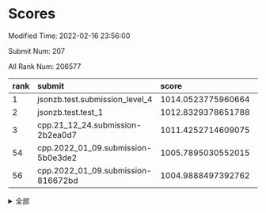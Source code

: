 # Scores

Modified Time: 2022-02-16 23:56:00

Submit Num: 207

All Rank Num: 206577

| rank |               submit               |       score        |       sigma        | pk_num |
| :--- | :--------------------------------- | :----------------- | :----------------- | :----- |
| 1    | jsonzb.test.submission_level_4     | 1014.0523775960664 | 0.8328217046642412 | 3989   |
| 2    | jsonzb.test.test_1                 | 1012.8329378651788 | 0.8249565680695592 | 3994   |
| 3    | cpp.21_12_24.submission-2b2ea0d7   | 1011.4252714609075 | 0.772304376063155  | 3989   |
| 54   | cpp.2022_01_09.submission-5b0e3de2 | 1005.7895030552015 | 0.7387956519777237 | 3992   |
| 56   | cpp.2022_01_09.submission-816672bd | 1004.9888497392762 | 0.7266564960598499 | 3995   |


<details>
<summary>全部</summary>

| rank |                 submit                 |       score        |       sigma        | pk_num |
| :--- | :------------------------------------- | :----------------- | :----------------- | :----- |
| 1    | jsonzb.test.submission_level_4         | 1014.0523775960664 | 0.8328217046642412 | 3989   |
| 2    | jsonzb.test.test_1                     | 1012.8329378651788 | 0.8249565680695592 | 3994   |
| 3    | cpp.21_12_24.submission-2b2ea0d7       | 1011.4252714609075 | 0.772304376063155  | 3989   |
| 4    | gobigger.level_3.submission_level_3_28 | 1011.1562619619036 | 0.7681347554629866 | 3988   |
| 5    | gobigger.level_3.submission_level_3_19 | 1010.9895174290886 | 0.7647988311261924 | 3991   |
| 6    | gobigger.level_3.submission_level_3_49 | 1010.9808930432353 | 0.7749119893837157 | 3991   |
| 7    | gobigger.level_3.submission_level_3_45 | 1010.9481702085233 | 0.800210603360669  | 3990   |
| 8    | gobigger.level_3.submission_level_3_13 | 1010.880963494026  | 0.7577779432127789 | 3990   |
| 9    | gobigger.level_3.submission_level_3_8  | 1010.8378694697542 | 0.7903327518211508 | 3994   |
| 10   | gobigger.level_3.submission_level_3_16 | 1010.6416141727696 | 0.7644501268176539 | 3988   |
| 11   | gobigger.level_3.submission_level_3_34 | 1010.5560007379878 | 0.7613250816807742 | 3989   |
| 12   | gobigger.level_3.submission_level_3_26 | 1010.3838144705603 | 0.7720839344542596 | 3996   |
| 13   | gobigger.level_3.submission_level_3_46 | 1010.3703811386097 | 0.7814269342478725 | 3986   |
| 14   | gobigger.level_3.submission_level_3_42 | 1010.3651178636096 | 0.7479863108021878 | 3993   |
| 15   | gobigger.level_3.submission_level_3_18 | 1010.3466671005546 | 0.7692981002908083 | 3994   |
| 16   | gobigger.level_3.submission_level_3_43 | 1010.3408700540632 | 0.7598323767581587 | 3987   |
| 17   | gobigger.level_3.submission_level_3_40 | 1010.3226926481053 | 0.7844958787818745 | 3995   |
| 18   | gobigger.level_3.submission_level_3_29 | 1010.3058076904011 | 0.7533566864681234 | 3991   |
| 19   | gobigger.level_3.submission_level_3_20 | 1010.2970575136749 | 0.7490640307357842 | 3993   |
| 20   | gobigger.level_3.submission_level_3_23 | 1010.2828104171844 | 0.7720570615317555 | 3991   |
| 21   | gobigger.level_3.submission_level_3_38 | 1010.2609752946254 | 0.7515604774971703 | 3990   |
| 22   | gobigger.level_3.submission_level_3_14 | 1010.2408227472179 | 0.7407342770817602 | 3996   |
| 23   | gobigger.level_3.submission_level_3_21 | 1010.2070291315559 | 0.7366814422997532 | 3996   |
| 24   | gobigger.level_3.submission_level_3_3  | 1010.2051323728859 | 0.7639468094535417 | 3987   |
| 25   | gobigger.level_3.submission_level_3_35 | 1010.0133527318511 | 0.7456731636589173 | 3995   |
| 26   | gobigger.level_3.submission_level_3_30 | 1009.9694860317079 | 0.7449927035687914 | 3994   |
| 27   | gobigger.level_3.submission_level_3_10 | 1009.9473320098101 | 0.757806036179596  | 3993   |
| 28   | gobigger.level_3.submission_level_3_15 | 1009.9242040753494 | 0.7568989407430611 | 3995   |
| 29   | gobigger.level_3.submission_level_3_4  | 1009.883031914284  | 0.7583302940327642 | 3996   |
| 30   | gobigger.level_3.submission_level_3_0  | 1009.8251906783579 | 0.7771374132552069 | 3994   |
| 31   | gobigger.level_3.submission_level_3_5  | 1009.6193514183133 | 0.7608326763857363 | 4001   |
| 32   | gobigger.level_3.submission_level_3_17 | 1009.6191644267595 | 0.7692433548267262 | 3994   |
| 33   | gobigger.level_3.submission_level_3_33 | 1009.6178268729144 | 0.7357439996333214 | 3988   |
| 34   | gobigger.level_3.submission_level_3_9  | 1009.4529529078899 | 0.7462014825698758 | 3991   |
| 35   | gobigger.level_3.submission_level_3_32 | 1009.4273294740567 | 0.7612421963895072 | 3991   |
| 36   | gobigger.level_3.submission_level_3_22 | 1009.3601316309295 | 0.7696260310600533 | 3992   |
| 37   | gobigger.level_3.submission_level_3_41 | 1009.3374582050052 | 0.7583483448421325 | 3997   |
| 38   | gobigger.level_3.submission_level_3_6  | 1009.2686278340859 | 0.7466832419710404 | 3990   |
| 39   | gobigger.level_3.submission_level_3_2  | 1009.2367243924076 | 0.7454140625755201 | 3995   |
| 40   | gobigger.level_3.submission_level_3_44 | 1009.224625153145  | 0.7431928955486253 | 3988   |
| 41   | gobigger.level_3.submission_level_3_31 | 1009.2081894546644 | 0.7510026973432448 | 3990   |
| 42   | gobigger.level_3.submission_level_3_1  | 1009.0887766206989 | 0.7372229948921392 | 3995   |
| 43   | gobigger.level_3.submission_level_3_48 | 1009.0706818986131 | 0.755011464239018  | 3988   |
| 44   | gobigger.level_3.submission_level_3_47 | 1009.0286679404737 | 0.7335787992415724 | 3989   |
| 45   | gobigger.level_3.submission_level_3_7  | 1008.9492682425621 | 0.7487075653971604 | 3994   |
| 46   | gobigger.level_3.submission_level_3_24 | 1008.9486954801204 | 0.7754650733735129 | 3990   |
| 47   | gobigger.level_3.submission_level_3_11 | 1008.9198642684137 | 0.7359464674078645 | 3986   |
| 48   | gobigger.level_3.submission_level_3_37 | 1008.7687561010237 | 0.7518190693745717 | 3994   |
| 49   | gobigger.level_3.submission_level_3_25 | 1008.7043736897832 | 0.7509389244398389 | 3995   |
| 50   | gobigger.level_3.submission_level_3_36 | 1008.6250171244948 | 0.7395688641299043 | 3988   |
| 51   | gobigger.level_3.submission_level_3_27 | 1008.5692915644292 | 0.7646538469047351 | 3986   |
| 52   | gobigger.level_3.submission_level_3_39 | 1008.1728604000305 | 0.7530539415788651 | 3995   |
| 53   | gobigger.level_3.submission_level_3_12 | 1007.6109737982522 | 0.7403161475321475 | 3986   |
| 54   | cpp.2022_01_09.submission-5b0e3de2     | 1005.7895030552015 | 0.7387956519777237 | 3992   |
| 55   | gobigger.level_1.submission_level_1_20 | 1005.2192036024182 | 0.736095919403362  | 3997   |
| 56   | cpp.2022_01_09.submission-816672bd     | 1004.9888497392762 | 0.7266564960598499 | 3995   |
| 57   | gobigger.level_1.submission_level_1_37 | 1004.7685023979845 | 0.7151969105013947 | 3987   |
| 58   | gobigger.level_1.submission_level_1_12 | 1004.4306375839835 | 0.719988271537873  | 3990   |
| 59   | gobigger.level_1.submission_level_1_27 | 1004.3829526656164 | 0.7157072085676378 | 3990   |
| 60   | gobigger.level_1.submission_level_1_47 | 1004.3035206365385 | 0.7139272337172337 | 3994   |
| 61   | gobigger.level_1.submission_level_1_38 | 1004.1634690087106 | 0.714517514771375  | 3992   |
| 62   | gobigger.level_1.submission_level_1_5  | 1003.9754991762933 | 0.74063825692022   | 3988   |
| 63   | gobigger.level_1.submission_level_1_45 | 1003.9344256946242 | 0.714333790664633  | 3993   |
| 64   | gobigger.level_1.submission_level_1_32 | 1003.8980303443255 | 0.7141017902182841 | 3994   |
| 65   | gobigger.level_1.submission_level_1_15 | 1003.7281594953098 | 0.7178557453274942 | 3995   |
| 66   | gobigger.level_1.submission_level_1_17 | 1003.665607287552  | 0.7069510800978356 | 3991   |
| 67   | gobigger.level_1.submission_level_1_10 | 1003.6098056694078 | 0.7142279389714529 | 3989   |
| 68   | gobigger.level_1.submission_level_1_1  | 1003.6038276013267 | 0.7256932966213091 | 3986   |
| 69   | gobigger.level_1.submission_level_1_49 | 1003.584748820353  | 0.7028632007553363 | 3989   |
| 70   | gobigger.level_1.submission_level_1_44 | 1003.5797783384289 | 0.7018180151634495 | 3992   |
| 71   | gobigger.level_1.submission_level_1_24 | 1003.5497550705037 | 0.7156114996150649 | 3996   |
| 72   | gobigger.level_1.submission_level_1_30 | 1003.5395956850434 | 0.7118858190372501 | 3990   |
| 73   | gobigger.level_1.submission_level_1_39 | 1003.5094592417657 | 0.7208869762168962 | 3992   |
| 74   | gobigger.level_1.submission_level_1_6  | 1003.4756588163367 | 0.7153891748220044 | 3994   |
| 75   | gobigger.level_1.submission_level_1_13 | 1003.4672309369954 | 0.7114357813489048 | 3992   |
| 76   | gobigger.level_1.submission_level_1_35 | 1003.4103140414693 | 0.7178520462123875 | 3992   |
| 77   | gobigger.level_1.submission_level_1_26 | 1003.3676642454774 | 0.7139748830526816 | 3996   |
| 78   | gobigger.level_1.submission_level_1_34 | 1003.3317514801528 | 0.7154853531665343 | 3993   |
| 79   | gobigger.level_1.submission_level_1_46 | 1003.3031391888422 | 0.7171103448756652 | 3991   |
| 80   | gobigger.level_1.submission_level_1_43 | 1003.3022299204176 | 0.7153367614124129 | 3992   |
| 81   | gobigger.level_1.submission_level_1_8  | 1003.2105634118924 | 0.7169039310946216 | 3987   |
| 82   | gobigger.level_1.submission_level_1_31 | 1003.1153254725135 | 0.7074590762862331 | 3991   |
| 83   | gobigger.level_1.submission_level_1_29 | 1003.0924706541838 | 0.704321837172505  | 3990   |
| 84   | gobigger.level_1.submission_level_1_9  | 1003.0893942537951 | 0.7193479512995054 | 3986   |
| 85   | gobigger.level_1.submission_level_1_16 | 1003.0445383679264 | 0.7190792134502988 | 3994   |
| 86   | gobigger.level_1.submission_level_1_14 | 1003.0157193346824 | 0.7190194930085672 | 3986   |
| 87   | gobigger.level_1.submission_level_1_4  | 1002.9724142884164 | 0.7138783721146766 | 3990   |
| 88   | gobigger.level_1.submission_level_1_19 | 1002.9547307878094 | 0.7130444052078788 | 3990   |
| 89   | gobigger.level_1.submission_level_1_11 | 1002.939218843399  | 0.7167992282997572 | 3992   |
| 90   | gobigger.level_1.submission_level_1_48 | 1002.9271789796488 | 0.7177405220690801 | 3991   |
| 91   | gobigger.level_1.submission_level_1_40 | 1002.8991473909148 | 0.718374541906821  | 3996   |
| 92   | gobigger.level_1.submission_level_1_23 | 1002.7736898617704 | 0.7126650379685693 | 3992   |
| 93   | gobigger.level_1.submission_level_1_36 | 1002.7593383341779 | 0.7106673406997345 | 3994   |
| 94   | gobigger.level_1.submission_level_1_21 | 1002.6893249531335 | 0.7092392081603026 | 3992   |
| 95   | gobigger.level_1.submission_level_1_42 | 1002.684680474855  | 0.7131254584419296 | 3989   |
| 96   | gobigger.level_1.submission_level_1_18 | 1002.6748048120536 | 0.699956997086251  | 3984   |
| 97   | gobigger.level_1.submission_level_1_0  | 1002.566786756292  | 0.7023446875613312 | 3994   |
| 98   | gobigger.level_1.submission_level_1_22 | 1002.4612601382527 | 0.7164351227292121 | 3990   |
| 99   | gobigger.level_1.submission_level_1_28 | 1002.3988268017748 | 0.7182983066478263 | 3995   |
| 100  | gobigger.level_1.submission_level_1_7  | 1002.3954873427082 | 0.7189365988858302 | 3993   |
| 101  | gobigger.level_1.submission_level_1_25 | 1002.3881540770448 | 0.6994794584698454 | 3992   |
| 102  | gobigger.level_1.submission_level_1_33 | 1002.265342242742  | 0.7060293007163169 | 3994   |
| 103  | gobigger.level_1.submission_level_1_3  | 1002.1503706401562 | 0.7184183753079175 | 3992   |
| 104  | gobigger.level_1.submission_level_1_2  | 1001.8358957261651 | 0.7193797751919471 | 3990   |
| 105  | gobigger.level_1.submission_level_1_41 | 1001.6713499572835 | 0.7200228182864664 | 3989   |
| 106  | gobigger.random.submission_random_16   | 997.2821308688519  | 0.7154143809065096 | 3992   |
| 107  | gobigger.random.submission_random_28   | 997.1529795555674  | 0.715188888484442  | 3992   |
| 108  | gobigger.random.submission_random_32   | 997.0911809071468  | 0.7073013311399469 | 3992   |
| 109  | gobigger.random.submission_random_44   | 997.0854533341932  | 0.7062327647981467 | 3988   |
| 110  | gobigger.random.submission_random_22   | 996.9113115072745  | 0.7083505662760781 | 3989   |
| 111  | gobigger.random.submission_random_39   | 996.7996401032417  | 0.7021972278055301 | 3991   |
| 112  | gobigger.random.submission_random_46   | 996.7947832462315  | 0.7059308289076682 | 3993   |
| 113  | gobigger.random.submission_random_48   | 996.5967037101024  | 0.7155777355052259 | 3993   |
| 114  | gobigger.random.submission_random_49   | 996.5790283059646  | 0.7052515151381622 | 3993   |
| 115  | gobigger.random.submission_random_35   | 996.5768178575044  | 0.7106344207786128 | 3993   |
| 116  | gobigger.random.submission_random_31   | 996.4916837726535  | 0.7003690291516879 | 3995   |
| 117  | gobigger.random.submission_random_38   | 996.4731081167155  | 0.7070164833470202 | 3994   |
| 118  | gobigger.random.submission_random_12   | 996.4574205182745  | 0.709122998099531  | 3992   |
| 119  | gobigger.random.submission_random_11   | 996.3912379869587  | 0.7071767350137795 | 3992   |
| 120  | gobigger.random.submission_random_47   | 996.3427283110485  | 0.7026048273103992 | 3992   |
| 121  | gobigger.random.submission_random_5    | 996.3390158854216  | 0.7121293296808194 | 3995   |
| 122  | gobigger.random.submission_random_17   | 996.30718576816    | 0.7193436491636902 | 3988   |
| 123  | gobigger.random.submission_random_25   | 996.2302147791858  | 0.7069277127302122 | 3994   |
| 124  | gobigger.random.submission_random_8    | 996.2280889252335  | 0.6988068671002786 | 3991   |
| 125  | gobigger.random.submission_random_33   | 996.1921351319363  | 0.7015525454572367 | 3986   |
| 126  | gobigger.random.submission_random_3    | 996.1652526373045  | 0.7103418076128867 | 3992   |
| 127  | gobigger.random.submission_random_37   | 996.0945573767275  | 0.7197819564438048 | 3997   |
| 128  | gobigger.random.submission_random_29   | 996.0826159836647  | 0.7056227736590083 | 3997   |
| 129  | gobigger.random.submission_random_41   | 996.07589186287    | 0.7227981850946801 | 3988   |
| 130  | gobigger.random.submission_random_1    | 996.0295501130569  | 0.7044507786518054 | 3986   |
| 131  | gobigger.random.submission_random_2    | 995.9336817327569  | 0.7134340881321322 | 3990   |
| 132  | gobigger.random.submission_random_20   | 995.9295883252018  | 0.6995218414524315 | 3995   |
| 133  | gobigger.random.submission_random_26   | 995.92610264287    | 0.7085310800528322 | 3985   |
| 134  | gobigger.random.submission_random_43   | 995.9256334127549  | 0.6962527763591269 | 3989   |
| 135  | gobigger.random.submission_random_10   | 995.9096150726591  | 0.711543164107647  | 3993   |
| 136  | gobigger.random.submission_random_36   | 995.8242419085104  | 0.708162763168225  | 3990   |
| 137  | gobigger.random.submission_random_40   | 995.8075469040809  | 0.7208559699130608 | 3986   |
| 138  | gobigger.random.submission_random_45   | 995.7822917535831  | 0.6992665983346132 | 3991   |
| 139  | gobigger.random.submission_random_42   | 995.7090747922114  | 0.7131365925211178 | 3995   |
| 140  | gobigger.random.submission_random_15   | 995.6749206354592  | 0.7231943526390944 | 3995   |
| 141  | gobigger.random.submission_random_27   | 995.6731044858122  | 0.7296824130830402 | 3996   |
| 142  | gobigger.random.submission_random_0    | 995.5942401117553  | 0.7097590176555308 | 3991   |
| 143  | gobigger.random.submission_random_4    | 995.5676517806887  | 0.7068364174702857 | 3993   |
| 144  | gobigger.random.submission_random_34   | 995.54913236218    | 0.7128399388751122 | 3988   |
| 145  | gobigger.random.submission_random_30   | 995.5285425545519  | 0.7115383447143635 | 3991   |
| 146  | gobigger.random.submission_random_14   | 995.4144380151319  | 0.7306361733543428 | 3990   |
| 147  | gobigger.random.submission_random_7    | 995.3958709825249  | 0.7228512869889724 | 3991   |
| 148  | gobigger.random.submission_random_9    | 995.3802789820905  | 0.7102764636226432 | 3992   |
| 149  | gobigger.random.submission_random_18   | 995.312684332133   | 0.7223048100083233 | 3991   |
| 150  | gobigger.random.submission_random_13   | 995.2340505619785  | 0.709416430376804  | 3987   |
| 151  | gobigger.random.submission_random_21   | 995.142977384314   | 0.7035540737165406 | 3996   |
| 152  | gobigger.random.submission_random_19   | 995.0456810931984  | 0.709283701743531  | 3986   |
| 153  | gobigger.random.submission_random_23   | 994.9110432304984  | 0.7294447917850504 | 3994   |
| 154  | gobigger.level_2.submission_level_2_45 | 994.8006675725819  | 0.7277874712393809 | 3990   |
| 155  | gobigger.random.submission_random_24   | 994.773339191536   | 0.7102702640475642 | 3990   |
| 156  | gobigger.random.submission_random_6    | 994.7687729549832  | 0.7185178128746756 | 3995   |
| 157  | gobigger.level_2.submission_level_2_21 | 993.9332496647825  | 0.7399038446678725 | 3994   |
| 158  | gobigger.level_2.submission_level_2_33 | 993.9062523833423  | 0.741449533457409  | 3987   |
| 159  | gobigger.level_2.submission_level_2_5  | 993.8922565802529  | 0.7282417053835812 | 3988   |
| 160  | gobigger.level_2.submission_level_2_4  | 993.867619179673   | 0.7381736742777848 | 3988   |
| 161  | gobigger.level_2.submission_level_2_13 | 993.3698061847548  | 0.7620413452857552 | 3987   |
| 162  | gobigger.level_2.submission_level_2_49 | 993.3534734576721  | 0.7371560893560303 | 3994   |
| 163  | gobigger.level_2.submission_level_2_18 | 993.1573681189151  | 0.7396859832470534 | 3991   |
| 164  | gobigger.level_2.submission_level_2_10 | 993.0608662190047  | 0.7342220699358911 | 3993   |
| 165  | gobigger.level_2.submission_level_2_38 | 992.9551235535058  | 0.7533386337425034 | 3996   |
| 166  | gobigger.level_2.submission_level_2_27 | 992.7676916504372  | 0.7336706604028195 | 3996   |
| 167  | gobigger.level_2.submission_level_2_36 | 992.7547430311986  | 0.7299798721173746 | 3996   |
| 168  | gobigger.level_2.submission_level_2_25 | 992.6977318431481  | 0.7428080347142723 | 3995   |
| 169  | gobigger.level_2.submission_level_2_32 | 992.6761664591648  | 0.7550915331431058 | 3992   |
| 170  | gobigger.level_2.submission_level_2_17 | 992.4671975207951  | 0.7436207133765048 | 3993   |
| 171  | gobigger.level_2.submission_level_2_40 | 992.4663458746498  | 0.743261398075943  | 3992   |
| 172  | gobigger.level_2.submission_level_2_23 | 992.440416189422   | 0.7317402019628864 | 3999   |
| 173  | gobigger.level_2.submission_level_2_44 | 992.4395777668511  | 0.746982308015307  | 3996   |
| 174  | gobigger.level_2.submission_level_2_9  | 992.3457872305918  | 0.738956629215217  | 3992   |
| 175  | gobigger.level_2.submission_level_2_22 | 992.3146173749782  | 0.7432095927460904 | 3992   |
| 176  | gobigger.level_2.submission_level_2_1  | 992.2941765227299  | 0.7435335811591658 | 3994   |
| 177  | gobigger.level_2.submission_level_2_14 | 992.27683451507    | 0.7284109006434321 | 3994   |
| 178  | gobigger.level_2.submission_level_2_29 | 992.2725835494349  | 0.7326547438664466 | 3992   |
| 179  | gobigger.level_2.submission_level_2_28 | 992.2722231683956  | 0.7236263293214285 | 3991   |
| 180  | gobigger.level_2.submission_level_2_47 | 992.2496935249189  | 0.7419637533929043 | 3989   |
| 181  | gobigger.level_2.submission_level_2_20 | 992.2089530943936  | 0.7655547621110921 | 3993   |
| 182  | gobigger.level_2.submission_level_2_41 | 992.1543821814272  | 0.7352307929846612 | 3991   |
| 183  | gobigger.level_2.submission_level_2_48 | 992.1146464905747  | 0.7337897941074435 | 3994   |
| 184  | gobigger.level_2.submission_level_2_12 | 992.0795245660375  | 0.7552119586298999 | 3990   |
| 185  | gobigger.level_2.submission_level_2_6  | 992.061119451766   | 0.7538710309753557 | 3996   |
| 186  | gobigger.level_2.submission_level_2_16 | 992.0572226435876  | 0.7341717381186755 | 3991   |
| 187  | gobigger.level_2.submission_level_2_15 | 992.0236692722891  | 0.7496942318092576 | 3988   |
| 188  | gobigger.level_2.submission_level_2_39 | 991.9842594836567  | 0.7317857836069024 | 3994   |
| 189  | gobigger.level_2.submission_level_2_42 | 991.9751715897681  | 0.7466692484638685 | 3993   |
| 190  | gobigger.level_2.submission_level_2_31 | 991.9370484578492  | 0.7546913246976662 | 3996   |
| 191  | gobigger.level_2.submission_level_2_7  | 991.8415532698053  | 0.7353307023107433 | 3996   |
| 192  | gobigger.level_2.submission_level_2_2  | 991.8073458208397  | 0.7407167186308238 | 3993   |
| 193  | gobigger.level_2.submission_level_2_11 | 991.7991257346035  | 0.7395826037265268 | 3998   |
| 194  | gobigger.level_2.submission_level_2_30 | 991.6521066110221  | 0.7607943300052334 | 3991   |
| 195  | gobigger.level_2.submission_level_2_24 | 991.5593732006009  | 0.7452208640069672 | 3998   |
| 196  | gobigger.level_2.submission_level_2_8  | 991.4769306012581  | 0.7691245280508145 | 3986   |
| 197  | gobigger.level_2.submission_level_2_35 | 991.4409890721989  | 0.7610662633162795 | 3992   |
| 198  | gobigger.level_2.submission_level_2_34 | 991.4137711623712  | 0.7350318458443654 | 3990   |
| 199  | gobigger.level_2.submission_level_2_37 | 991.3827206764518  | 0.7471927532061986 | 3991   |
| 200  | gobigger.level_2.submission_level_2_19 | 991.3668004428002  | 0.7402792262321736 | 3994   |
| 201  | gobigger.level_2.submission_level_2_43 | 991.3212954939729  | 0.759520249968707  | 3994   |
| 202  | gobigger.level_2.submission_level_2_0  | 991.0078257621097  | 0.7370536937434232 | 3995   |
| 203  | gobigger.level_2.submission_level_2_3  | 990.2913037187392  | 0.7502936006923978 | 3991   |
| 204  | gobigger.level_2.submission_level_2_46 | 989.6549182598804  | 0.7587879319539758 | 3993   |
| 205  | gobigger.level_2.submission_level_2_26 | 989.4852016276169  | 0.7921608354222444 | 3994   |
| 206  | gobigger.none.submission_none_1        | 978.7435099172914  | 1.2016023691169946 | 4001   |
| 207  | gobigger.none.submission_none_0        | 975.7564218564802  | 1.3814530407355223 | 3989   |

</details>